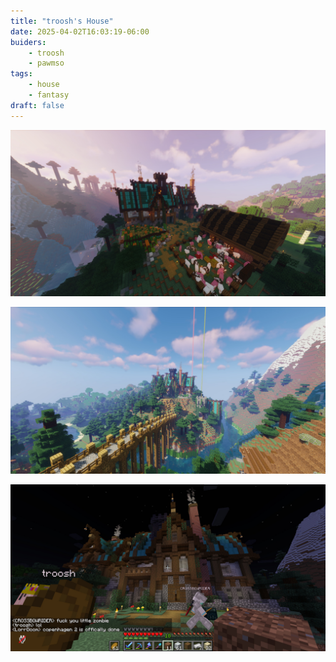 ```yaml
---
title: "troosh's House"
date: 2025-04-02T16:03:19-06:00
buiders:
    - troosh
    - pawmso
tags:
    - house
    - fantasy
draft: false
---
```


![Back view](back-view.jpg)

![Bridge](bridge.jpg)

![Front](fuck-you-little-zombie.jpg)
